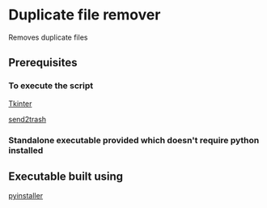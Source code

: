 # Duplicate file remover

Removes duplicate files

## Prerequisites

### To execute the script

[Tkinter](https://wiki.python.org/moin/TkInter)

[send2trash](https://pypi.python.org/pypi/Send2Trash)

### Standalone executable provided which doesn't require python installed

## Executable built using

[pyinstaller](http://www.pyinstaller.org)
